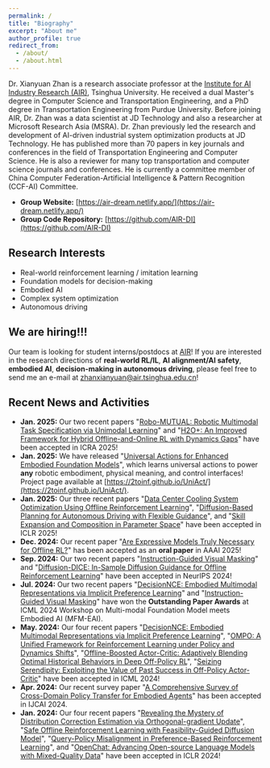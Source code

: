 ```yaml
---
permalink: /
title: "Biography"
excerpt: "About me"
author_profile: true
redirect_from: 
  - /about/
  - /about.html
---
```


Dr. Xianyuan Zhan is a research associate professor at the [Institute for AI Industry Research (AIR)](https://air.tsinghua.edu.cn), Tsinghua University. He received a dual Master's degree in Computer Science and Transportation Engineering, and a PhD degree in Transportation Engineering from Purdue University. Before joining AIR, Dr. Zhan was a data scientist at JD Technology and also a researcher at Microsoft Research Asia (MSRA). Dr. Zhan previously led the research and development of AI-driven industrial system optimization products at JD Technology. He has published more than 70 papers in key journals and conferences in the field of Transportation Engineering and Computer Science. He is also a reviewer for many top transportation and computer science journals and conferences. He is currently a committee member of China Computer Federation-Artificial Intelligence & Pattern Recognition (CCF-AI) Committee. 

* <b>Group Website:</b> [https://air-dream.netlify.app/](https://air-dream.netlify.app/)
* <b>Group Code Repository:</b> [https://github.com/AIR-DI](https://github.com/AIR-DI)

Research Interests
---
* Real-world reinforcement learning / imitation learning
* Foundation models for decision-making
* Embodied AI
* Complex system optimization
* Autonomous driving


We are hiring!!!
---
Our team is looking for student interns/postdocs at [AIR](https://air.tsinghua.edu.cn)! If you are interested in the research directions of **real-world RL/IL**, **AI alignment/AI safety**, **embodied AI**, **decision-making in autonomous driving**, please feel free to send me an e-mail at [zhanxianyuan@air.tsinghua.edu.cn](mailto:zhanxianyuan@air.tsinghua.edu.cn)!


Recent News and Activities
---
* <b>Jan. 2025:</b> Our two recent papers "[Robo-MUTUAL: Robotic Multimodal Task Specification via Unimodal Learning](http://zhanxianyuan.xyz/publication/2025-RoboMutual)" and "[H2O+: An Improved Framework for Hybrid Offline-and-Online RL with Dynamics Gaps](http://zhanxianyuan.xyz/publication/2025-H2O+)" have been accepted in ICRA 2025!
* <b>Jan. 2025:</b> We have released "[Universal Actions for Enhanced Embodied Foundation Models](http://zhanxianyuan.xyz/publication/2025-uniAct)", which learns universal actions to power **any** robotic embodiment, physical meaning, and control interfaces! Project page available at [https://2toinf.github.io/UniAct/](https://2toinf.github.io/UniAct/).
* <b>Jan. 2025:</b> Our three recent papers "[Data Center Cooling System Optimization Using Offline Reinforcement Learning](http://zhanxianyuan.xyz/publication/2025-DC_opt)", "[Diffusion-Based Planning for Autonomous Driving with Flexible Guidance](http://zhanxianyuan.xyz/publication/2025-Diff_planner)", and "[Skill Expansion and Composition in Parameter Space](http://zhanxianyuan.xyz/publication/2025-PSEC)" have been accepted in ICLR 2025!
* <b>Dec. 2024:</b> Our recent paper "[Are Expressive Models Truly Necessary for Offline RL?](http://zhanxianyuan.xyz/publication/2025-RSP)" has been accepted as an **oral paper** in AAAI 2025!
* <b>Sep. 2024:</b> Our two recent papers "[Instruction-Guided Visual Masking](http://zhanxianyuan.xyz/publication/2024-IVM)" and "[Diffusion-DICE: In-Sample Diffusion Guidance for Offline Reinforcement Learning](http://zhanxianyuan.xyz/publication/2024-DiffDice)" have been accepted in NeurIPS 2024!
* <b>Jul. 2024:</b> Our two recent papers "[DecisionNCE: Embodied Multimodal Representations via Implicit Preference Learning](http://zhanxianyuan.xyz/publication/2024-decisionNCE)" and "[Instruction-Guided Visual Masking](http://zhanxianyuan.xyz/publication/2024-IVM)" have won the <b>Outstanding Paper Awards</b> at ICML 2024 Workshop on Multi-modal Foundation Model meets Embodied AI (MFM-EAI).
* <b>May. 2024:</b> Our four recent papers "[DecisionNCE: Embodied Multimodal Representations via Implicit Preference Learning](http://zhanxianyuan.xyz/publication/2024-decisionNCE)", "[OMPO: A Unified Framework for Reinforcement Learning under Policy and Dynamics Shifts](http://zhanxianyuan.xyz/publication/2024-OMPO)", "[Offline-Boosted Actor-Critic: Adaptively Blending Optimal Historical Behaviors in Deep Off-Policy RL](http://zhanxianyuan.xyz/publication/2024-OBAC)", "[Seizing Serendipity: Exploiting the Value of Past Success in Off-Policy Actor-Critic](http://zhanxianyuan.xyz/publication/2024-BEE)" have been accepted in ICML 2024!
* <b>Apr. 2024:</b> Our recent survey paper "[A Comprehensive Survey of Cross-Domain Policy Transfer for Embodied Agents](http://zhanxianyuan.xyz/publication/2024-cross_domain)" has been accepted in IJCAI 2024.
* <b>Jan. 2024:</b> Our four recent papers "[Revealing the Mystery of Distribution Correction Estimation via Orthogonal-gradient Update](http://zhanxianyuan.xyz/publication/2024-ODICE)", "[Safe Offline Reinforcement Learning with Feasibility-Guided Diffusion Model](http://zhanxianyuan.xyz/publication/2024-FISOR)", "[Query-Policy Misalignment in Preference-Based Reinforcement Learning](http://zhanxianyuan.xyz/publication/2024-QPA)", and "[OpenChat: Advancing Open-source Language Models with Mixed-Quality Data](http://zhanxianyuan.xyz/publication/2024-OpenChat)" have been accepted in ICLR 2024!